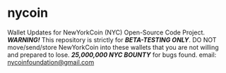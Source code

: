 # nycoin
Wallet Updates for NewYorkCoin (NYC) Open-Source Code Project.
***WARNING!***
This repository is strictly for ***BETA-TESTING ONLY***. DO NOT move/send/store NewYorkCoin into these wallets that you are not willing and prepared to lose.
***25,000,000 NYC BOUNTY*** for bugs found.
email: nycoinfoundation@gmail.com
